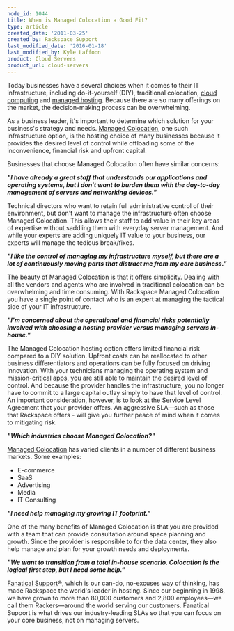```yaml
---
node_id: 1044
title: When is Managed Colocation a Good Fit?
type: article
created_date: '2011-03-25'
created_by: Rackspace Support
last_modified_date: '2016-01-18'
last_modified_by: Kyle Laffoon
product: Cloud Servers
product_url: cloud-servers
---
```


Today businesses have a several choices when it comes to their IT
infrastructure, including do-it-yourself (DIY), traditional colocation,
[cloud computing](http://www.rackspacecloud.com/) and [managed
hosting](http://www.rackspace.com/managed_hosting/index.php). Because
there are so many offerings on the market, the decision-making process
can be overwhelming.

As a business leader, it's important to determine which solution for
your business's strategy and needs. [Managed
Colocation](http://www.rackspace.com/managed_hosting/managed_colocation/index.php),
one such infrastructure option, is the hosting choice of many businesses
because it provides the desired level of control while offloading some
of the inconvenience, financial risk and upfront capital.

Businesses that choose Managed Colocation often have similar concerns:

***"I have already a great staff that understands our applications and
operating systems, but I don't want to burden them with the day-to-day
management of servers and networking devices."***

Technical directors who want to retain full administrative control of
their environment, but don't want to manage the infrastructure often
choose Managed Colocation. This allows their staff to add value in their
key areas of expertise without saddling them with everyday server
management. And while your experts are adding uniquely IT value to your
business, our experts will manage the tedious break/fixes.

***"I like the control of managing my infrastructure myself, but there
are a lot of continuously moving parts that distract me from my core
business."***

The beauty of Managed Colocation is that it offers simplicity. Dealing
with all the vendors and agents who are involved in traditional
colocation can be overwhelming and time consuming. With Rackspace
Managed Colocation you have a single point of contact who is an expert
at managing the tactical side of your IT infrastructure.

***"I'm concerned about the operational and financial risks potentially
involved with choosing a hosting provider versus managing servers
in-house."***

The Managed Colocation hosting option offers limited financial risk
compared to a DIY solution. Upfront costs can be reallocated to other
business differentiators and operations can be fully focused on driving
innovation. With your technicians managing the operating system and
mission-critical apps, you are still able to maintain the desired level
of control. And because the provider handles the infrastructure, you no
longer have to commit to a large capital outlay simply to have that
level of control. An important consideration, however, is to look at the
Service Level Agreement that your provider offers. An aggressive
SLA&mdash;such as those that Rackspace offers - will give you further peace of
mind when it comes to mitigating risk.

***"Which industries choose Managed Colocation?"***

[Managed
Colocation](http://www.rackspace.com/managed_hosting/managed_colocation/index.php)
has varied clients in a number of different business markets. Some
examples:

-   E-commerce
-   SaaS
-   Advertising
-   Media
-   IT Consulting

***"I need help managing my growing IT footprint."***

One of the many benefits of Managed Colocation is that you are provided
with a team that can provide consultation around space planning and
growth. Since the provider is responsible to for the data center, they
also help manage and plan for your growth needs and deployments.

***"We want to transition from a total in-house scenario. Colocation is
the logical first step, but I need some help."***

[Fanatical
Support](http://www.rackspace.com/whyrackspace/support/index.php)&reg;,
which is our can-do, no-excuses way of thinking, has made Rackspace the
world's leader in hosting. Since our beginning in 1998, we have grown to
more than 80,000 customers and 2,800 employees&mdash;we call them
Rackers&mdash;around the world serving our customers. Fanatical Support is
what drives our industry-leading SLAs so that you can focus on your core
business, not on managing servers.

